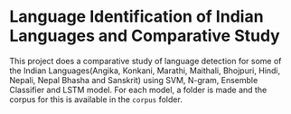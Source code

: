 # Language Identification of Indian Languages and Comparative Study

This project does a comparative study of language detection for some of the Indian Languages(Angika, Konkani, Marathi, Maithali, Bhojpuri, Hindi, Nepali, Nepal Bhasha and Sanskrit) using SVM, N-gram, Ensemble Classifier and LSTM model. 
For each model, a folder is made and the corpus for this is available in the `corpus` folder.
